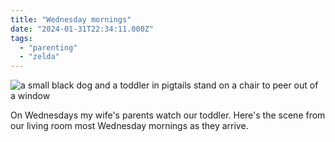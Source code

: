 ```yaml
---
title: "Wednesday mornings"
date: "2024-01-31T22:34:11.000Z"
tags: 
  - "parenting"
  - "zelda"
---
```


![a small black dog and a toddler in pigtails stand on a chair to peer out of a window](images/dogandtoddler-788x1024.png)

On Wednesdays my wife's parents watch our toddler. Here's the scene from our living room most Wednesday mornings as they arrive.

